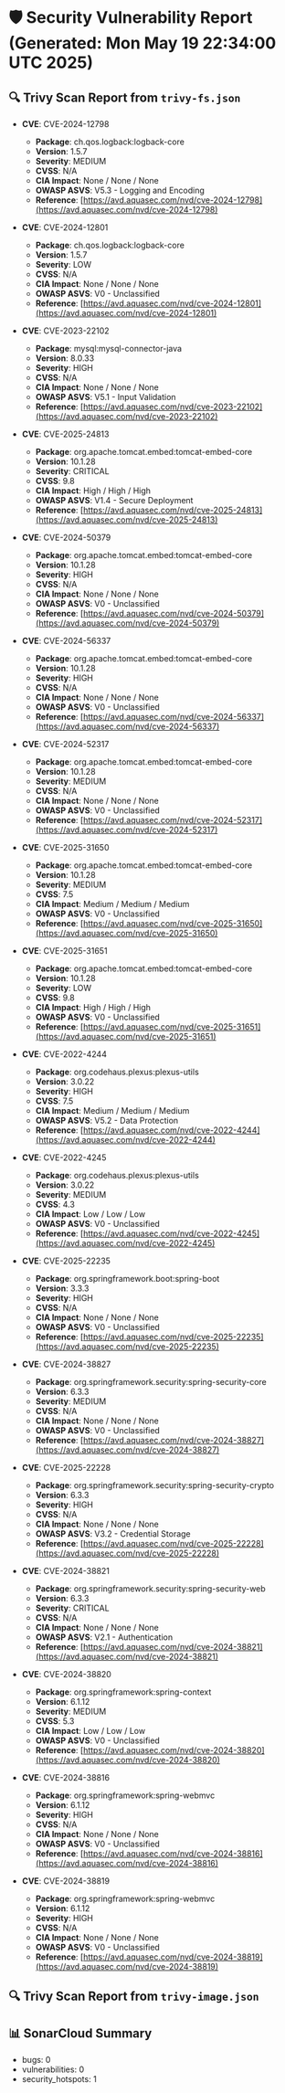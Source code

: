 # 🛡️ Security Vulnerability Report (Generated: Mon May 19 22:34:00 UTC 2025)


## 🔍 Trivy Scan Report from `trivy-fs.json`
- **CVE**: CVE-2024-12798  
  - **Package**: ch.qos.logback:logback-core  
  - **Version**: 1.5.7  
  - **Severity**: MEDIUM  
  - **CVSS**: N/A  
  - **CIA Impact**: None / None / None  
  - **OWASP ASVS**: V5.3 - Logging and Encoding  
  - **Reference**: [https://avd.aquasec.com/nvd/cve-2024-12798](https://avd.aquasec.com/nvd/cve-2024-12798)  

- **CVE**: CVE-2024-12801  
  - **Package**: ch.qos.logback:logback-core  
  - **Version**: 1.5.7  
  - **Severity**: LOW  
  - **CVSS**: N/A  
  - **CIA Impact**: None / None / None  
  - **OWASP ASVS**: V0 - Unclassified  
  - **Reference**: [https://avd.aquasec.com/nvd/cve-2024-12801](https://avd.aquasec.com/nvd/cve-2024-12801)  

- **CVE**: CVE-2023-22102  
  - **Package**: mysql:mysql-connector-java  
  - **Version**: 8.0.33  
  - **Severity**: HIGH  
  - **CVSS**: N/A  
  - **CIA Impact**: None / None / None  
  - **OWASP ASVS**: V5.1 - Input Validation  
  - **Reference**: [https://avd.aquasec.com/nvd/cve-2023-22102](https://avd.aquasec.com/nvd/cve-2023-22102)  

- **CVE**: CVE-2025-24813  
  - **Package**: org.apache.tomcat.embed:tomcat-embed-core  
  - **Version**: 10.1.28  
  - **Severity**: CRITICAL  
  - **CVSS**: 9.8  
  - **CIA Impact**: High / High / High  
  - **OWASP ASVS**: V1.4 - Secure Deployment  
  - **Reference**: [https://avd.aquasec.com/nvd/cve-2025-24813](https://avd.aquasec.com/nvd/cve-2025-24813)  

- **CVE**: CVE-2024-50379  
  - **Package**: org.apache.tomcat.embed:tomcat-embed-core  
  - **Version**: 10.1.28  
  - **Severity**: HIGH  
  - **CVSS**: N/A  
  - **CIA Impact**: None / None / None  
  - **OWASP ASVS**: V0 - Unclassified  
  - **Reference**: [https://avd.aquasec.com/nvd/cve-2024-50379](https://avd.aquasec.com/nvd/cve-2024-50379)  

- **CVE**: CVE-2024-56337  
  - **Package**: org.apache.tomcat.embed:tomcat-embed-core  
  - **Version**: 10.1.28  
  - **Severity**: HIGH  
  - **CVSS**: N/A  
  - **CIA Impact**: None / None / None  
  - **OWASP ASVS**: V0 - Unclassified  
  - **Reference**: [https://avd.aquasec.com/nvd/cve-2024-56337](https://avd.aquasec.com/nvd/cve-2024-56337)  

- **CVE**: CVE-2024-52317  
  - **Package**: org.apache.tomcat.embed:tomcat-embed-core  
  - **Version**: 10.1.28  
  - **Severity**: MEDIUM  
  - **CVSS**: N/A  
  - **CIA Impact**: None / None / None  
  - **OWASP ASVS**: V0 - Unclassified  
  - **Reference**: [https://avd.aquasec.com/nvd/cve-2024-52317](https://avd.aquasec.com/nvd/cve-2024-52317)  

- **CVE**: CVE-2025-31650  
  - **Package**: org.apache.tomcat.embed:tomcat-embed-core  
  - **Version**: 10.1.28  
  - **Severity**: MEDIUM  
  - **CVSS**: 7.5  
  - **CIA Impact**: Medium / Medium / Medium  
  - **OWASP ASVS**: V0 - Unclassified  
  - **Reference**: [https://avd.aquasec.com/nvd/cve-2025-31650](https://avd.aquasec.com/nvd/cve-2025-31650)  

- **CVE**: CVE-2025-31651  
  - **Package**: org.apache.tomcat.embed:tomcat-embed-core  
  - **Version**: 10.1.28  
  - **Severity**: LOW  
  - **CVSS**: 9.8  
  - **CIA Impact**: High / High / High  
  - **OWASP ASVS**: V0 - Unclassified  
  - **Reference**: [https://avd.aquasec.com/nvd/cve-2025-31651](https://avd.aquasec.com/nvd/cve-2025-31651)  

- **CVE**: CVE-2022-4244  
  - **Package**: org.codehaus.plexus:plexus-utils  
  - **Version**: 3.0.22  
  - **Severity**: HIGH  
  - **CVSS**: 7.5  
  - **CIA Impact**: Medium / Medium / Medium  
  - **OWASP ASVS**: V5.2 - Data Protection  
  - **Reference**: [https://avd.aquasec.com/nvd/cve-2022-4244](https://avd.aquasec.com/nvd/cve-2022-4244)  

- **CVE**: CVE-2022-4245  
  - **Package**: org.codehaus.plexus:plexus-utils  
  - **Version**: 3.0.22  
  - **Severity**: MEDIUM  
  - **CVSS**: 4.3  
  - **CIA Impact**: Low / Low / Low  
  - **OWASP ASVS**: V0 - Unclassified  
  - **Reference**: [https://avd.aquasec.com/nvd/cve-2022-4245](https://avd.aquasec.com/nvd/cve-2022-4245)  

- **CVE**: CVE-2025-22235  
  - **Package**: org.springframework.boot:spring-boot  
  - **Version**: 3.3.3  
  - **Severity**: HIGH  
  - **CVSS**: N/A  
  - **CIA Impact**: None / None / None  
  - **OWASP ASVS**: V0 - Unclassified  
  - **Reference**: [https://avd.aquasec.com/nvd/cve-2025-22235](https://avd.aquasec.com/nvd/cve-2025-22235)  

- **CVE**: CVE-2024-38827  
  - **Package**: org.springframework.security:spring-security-core  
  - **Version**: 6.3.3  
  - **Severity**: MEDIUM  
  - **CVSS**: N/A  
  - **CIA Impact**: None / None / None  
  - **OWASP ASVS**: V0 - Unclassified  
  - **Reference**: [https://avd.aquasec.com/nvd/cve-2024-38827](https://avd.aquasec.com/nvd/cve-2024-38827)  

- **CVE**: CVE-2025-22228  
  - **Package**: org.springframework.security:spring-security-crypto  
  - **Version**: 6.3.3  
  - **Severity**: HIGH  
  - **CVSS**: N/A  
  - **CIA Impact**: None / None / None  
  - **OWASP ASVS**: V3.2 - Credential Storage  
  - **Reference**: [https://avd.aquasec.com/nvd/cve-2025-22228](https://avd.aquasec.com/nvd/cve-2025-22228)  

- **CVE**: CVE-2024-38821  
  - **Package**: org.springframework.security:spring-security-web  
  - **Version**: 6.3.3  
  - **Severity**: CRITICAL  
  - **CVSS**: N/A  
  - **CIA Impact**: None / None / None  
  - **OWASP ASVS**: V2.1 - Authentication  
  - **Reference**: [https://avd.aquasec.com/nvd/cve-2024-38821](https://avd.aquasec.com/nvd/cve-2024-38821)  

- **CVE**: CVE-2024-38820  
  - **Package**: org.springframework:spring-context  
  - **Version**: 6.1.12  
  - **Severity**: MEDIUM  
  - **CVSS**: 5.3  
  - **CIA Impact**: Low / Low / Low  
  - **OWASP ASVS**: V0 - Unclassified  
  - **Reference**: [https://avd.aquasec.com/nvd/cve-2024-38820](https://avd.aquasec.com/nvd/cve-2024-38820)  

- **CVE**: CVE-2024-38816  
  - **Package**: org.springframework:spring-webmvc  
  - **Version**: 6.1.12  
  - **Severity**: HIGH  
  - **CVSS**: N/A  
  - **CIA Impact**: None / None / None  
  - **OWASP ASVS**: V0 - Unclassified  
  - **Reference**: [https://avd.aquasec.com/nvd/cve-2024-38816](https://avd.aquasec.com/nvd/cve-2024-38816)  

- **CVE**: CVE-2024-38819  
  - **Package**: org.springframework:spring-webmvc  
  - **Version**: 6.1.12  
  - **Severity**: HIGH  
  - **CVSS**: N/A  
  - **CIA Impact**: None / None / None  
  - **OWASP ASVS**: V0 - Unclassified  
  - **Reference**: [https://avd.aquasec.com/nvd/cve-2024-38819](https://avd.aquasec.com/nvd/cve-2024-38819)  


## 🔍 Trivy Scan Report from `trivy-image.json`

## 📊 SonarCloud Summary
* bugs: 0
* vulnerabilities: 0
* security_hotspots: 1
